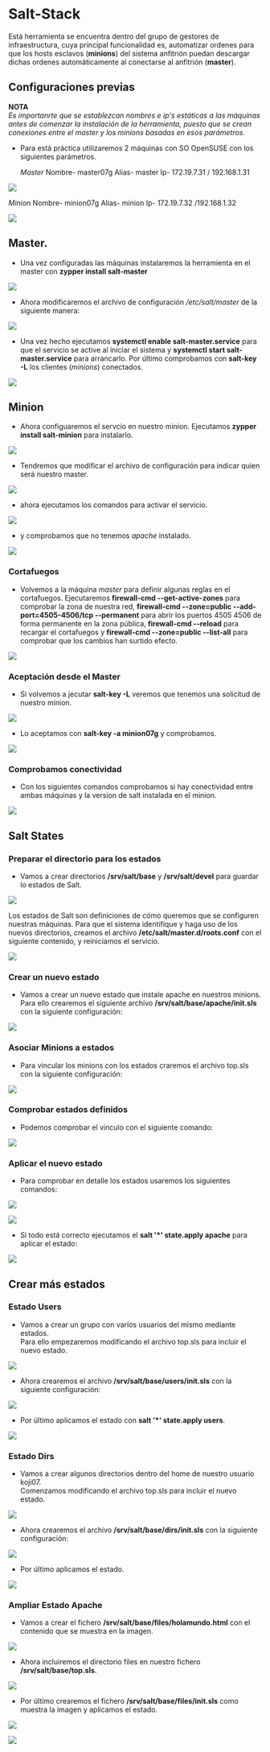 # Salt-Stack

Está herramienta se encuentra dentro del grupo de gestores de infraestructura, cuya principal funcionalidad es, automatizar ordenes para que los hosts esclavos (**minions**) del sistema anfitrión puedan descargar dichas ordenes automáticamente al conectarse al anfitrión (**master**).

## Configuraciones previas

**NOTA**  
*Es importanrte que se establezcan nombres e ip's estáticas a las máquinas antes de comenzar la instalación de la herramienta, puesto que se crean conexiones entre el master y los minions basadas en esos parámetros.*

- Para está práctica utilizaremos 2 máquinas con SO OpenSUSE con los siguientes parámetros.

  *Master*
  Nombre- master07g
  Alias- master
  Ip- 172.19.7.31 / 192.168.1.31

![](./1.JPG)

  *Minion*
  Nombre- minion07g
  Alias- minion
  Ip- 172.19.7.32 /192.168.1.32

![](./2.JPG)

## Master.

- Una vez configuradas las máquinas instalaremos la herramienta en el master con **zypper install salt-master**

![](./3.JPG)

- Ahora modificaremos el archivo de configuración */etc/salt/master* de la siguiente manera:

![](./24.JPG)

- Una vez hecho ejecutamos **systemctl enable salt-master.service** para que el servicio se active al iniciar el sistema y **systemctl start salt-master.service** para arrancarlo. Por último comprobamos con **salt-key -L** los clientes (*minions*) conectados.

![](./5.JPG)

## Minion

- Ahora configuaremos el servcio en nuestro minion.
Ejecutamos **zypper install salt-minion** para instalarlo.

![](./26.JPG)

- Tendremos que modificar el archivo de configuración para indicar quien será nuestro master.

![](./27.JPG)

- ahora ejecutamos los comandos para activar el servicio.

![](./8.JPG)

- y comprobamos que no tenemos *apache* instalado.

![](./9.JPG)

### Cortafuegos

- Volvemos a la máquina *master* para definir algunas reglas en el cortafuegos.
Ejecutaremos **firewall-cmd --get-active-zones** para comprobar la zona de nuestra red, **firewall-cmd --zone=public --add-port=4505-4506/tcp --permanent** para abrir los puertos 4505 4506 de forma permanente en la zona pública, **firewall-cmd --reload** para recargar el cortafuegos y **firewall-cmd --zone=public --list-all** para comprobar que los cambios han surtido efecto.

![](./29.JPG)

### Aceptación desde el Master

- Si volvemos a jecutar **salt-key -L** veremos que tenemos una solicitud de nuestro minion.

![](./30.JPG)

- Lo aceptamos con **salt-key -a minion07g** y comprobamos.

![](./31.JPG)

### Comprobamos conectividad

- Con los siguientes comandos comprobamos si hay conectividad entre ambas máquinas y la version de salt instalada en el minion.

![](./32.JPG)

## Salt States

### Preparar el directorio para los estados

- Vamos a crear directorios **/srv/salt/base** y **/srv/salt/devel** para guardar lo estados de Salt.

![](./62.JPG)

Los estados de Salt son definiciones de cómo queremos que se configuren nuestras máquinas.
Para que el sistema identifique y haga uso de los nuevos directorios, creamos el archivo **/etc/salt/master.d/roots.conf** con el siguiente contenido, y reiniciamos el servicio.

![](./33.JPG)

### Crear un nuevo estado

- Vamos a crear un nuevo estado que instale apache en nuestros minions. Para ello crearemos el siguiente archivo **/srv/salt/base/apache/init.sls** con la siguiente configuración:

![](./34.JPG)

### Asociar Minions a estados

- Para vincular los minions con los estados craremos el archivo top.sls con la siguiente configuración:

![](./35.JPG)

### Comprobar estados definidos

- Podemos comprobar el vinculo con el siguiente comando:

![](./36.JPG)

### Aplicar el nuevo estado

- Para comprobar en detalle los estados usaremos los siguientes comandos:

![](./37.JPG)

![](./38.JPG)

- Si todo está correcto ejecutamos el **salt '*' state.apply apache** para aplicar el estado:

![](./39.JPG)

## Crear más estados

### Estado Users

- Vamos a crear un grupo con varios usuarios del mismo mediante estados.    
Para ello empezaremos modificando el archivo top.sls para incluir el nuevo estado.

![](./41.JPG)

- Ahora crearemos el archivo **/srv/salt/base/users/init.sls** con la siguiente configuración:

![](./50.JPG)

- Por último aplicamos el estado con **salt '*' state.apply users**.

![](./51.JPG)

### Estado Dirs

- Vamos a crear algunos directorios dentro del home de nuestro usuario koji07.    
Comenzamos modificando el archivo top.sls para incluir el nuevo estado.

![](./52.JPG)

- Ahora crearemos el archivo **/srv/salt/base/dirs/init.sls** con la siguiente configuración:

![](./53.JPG)

- Por último aplicamos el estado.

![](./54.JPG)

### Ampliar Estado Apache

 - Vamos a crear el fichero **/srv/salt/base/files/holamundo.html** con el contenido que se muestra en la imagen.

![](./70.JPG)

 - Ahora incluiremos el directorio files en nuestro fichero **/srv/salt/base/top.sls**.

![](./55.JPG)

- Por último crearemos el fichero **/srv/salt/base/files/init.sls** como muestra la imagen y aplicamos el estado.

![](./56.JPG)

![](./57.JPG)
